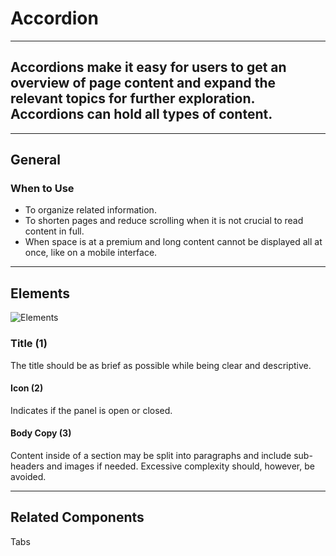 # Accordion

------

## Accordions make it easy for users to get an overview of page content and expand the relevant topics for further exploration. Accordions can hold all types of content.

------

## General

### When to Use

- To organize related information.
- To shorten pages and reduce scrolling when it is not crucial to read content in full.
- When space is at a premium and long content cannot be displayed all at once, like on a mobile interface.

------

## Elements

![Elements](/assets/3_components/accordion/image-20200810110853155.png)

### Title (1)

The title should be as brief as possible while being clear and descriptive.

#### Icon (2)

Indicates if the panel is open or closed.

#### Body Copy (3)

Content inside of a section may be split into paragraphs and include sub-headers and images if needed. Excessive complexity should, however, be avoided.

------

## Related Components

Tabs



